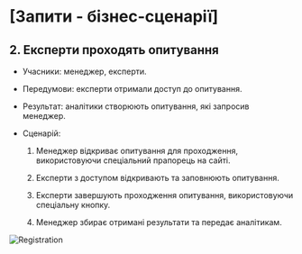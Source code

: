 # [Запити - бізнес-сценарії]

## 2. Експерти проходять опитування 

- Учасники: менеджер, експерти.

- Передумови: експерти отримали доступ до опитування.

- Результат: аналітики створюють опитування, які запросив менеджер.

- Сценарій:

	1. Менеджер відкриває опитування для проходження, використовуючи спеціальний прапорець на сайті.
	
	2. Експерти з доступом відкривають та заповнюють опитування.
	
	3. Експерти завершують проходження опитування, використовуючи спеціальну кнопку.
		
	4. Менеджер збирає отримані результати та передає аналітикам.

![Registration](https://imgur.com/pUk2JKs.png)
